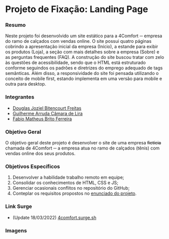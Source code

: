 
# Projeto de Fixação: Landing Page

### Resumo
Neste projeto foi desenvolvido um site estático para a 4Comfort ─ empresa do ramo de calçados com vendas online. O site possui quatro páginas cobrindo a apresentação inicial da empresa (Início), a estande para exibir os produtos (Loja), a seção com mais detalhes sobre a empresa (Sobre) e as perguntas frequentes (FAQ). A construção do site buscou tratar com zelo às questões de acessibilidade, sendo que o HTML está estruturado conforme seguindos os padrões e diretrizes do emprego adequado de tags semânticas. Além disso, a responsividade do site foi pensada utilizando o conceito de mobile first, estando implementa em uma versão para mobile e outra para desktop. 

### Integrantes
- [Douglas Joziel Bitencourt Freitas](https://github.com/douglas-joziel)
- [Guilherme Arruda Câmara de Lira](https://github.com/Guilhermearrud)
- [Fabio Matheus Brito Ferreira](https://github.com/FabioMatheus777)

### Objetivo Geral
O objetivo geral deste projeto é desenvolver o site de uma empresa ~~fictícia~~ chamada de 4Comfort ─ a empresa atua no ramo de calçados (tênis) com vendas online dos seus produtos.

### Objetivos Específicos
1. Desenvolver a habilidade trabalho remoto em equipe;
2. Consolidar os conhecimentos de HTML, CSS e JS;
3. Gerenciar ocasionais conflitos no repositório do GitHub;
4. Conteplar os requisitos propostos no [enunciado do projeto](https://labenu.notion.site/Projeto-de-Fixa-o-Landing-Page-e46f233c072e49d69950cfa49cd29e13).

### Link Surge
- (Update 18/03/2022) [4comfort.surge.sh](http://landing-page12-4comfort.surge.sh/)

### Imagens
